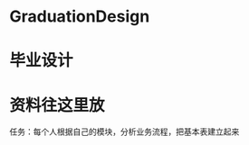 GraduationDesign
================
毕业设计
================
资料往这里放
================
任务：每个人根据自己的模块，分析业务流程，把基本表建立起来
